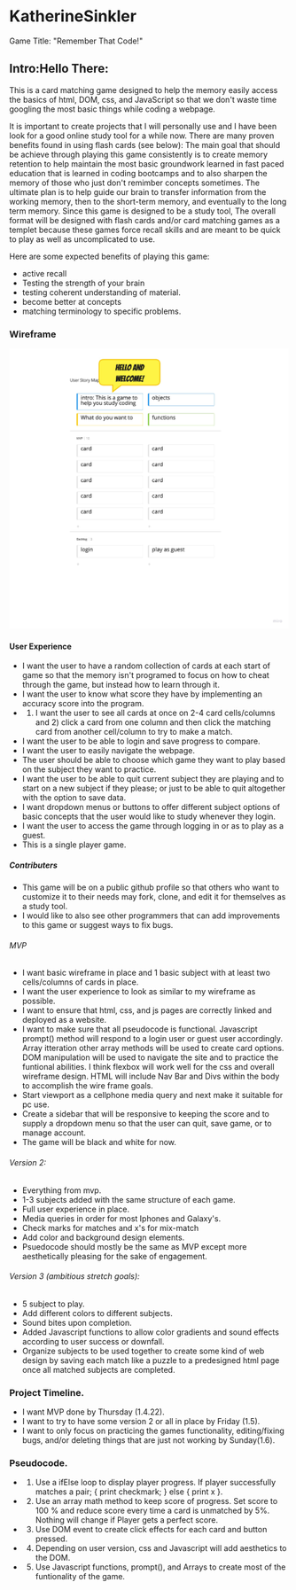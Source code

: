 # KatherineSinkler 

Game Title: "Remember That Code!" 

## Intro:Hello There:
This is a card matching game designed to help the memory easily access the basics of html, DOM, css, and JavaScript so that we don't waste time googling the most basic things while coding a webpage.

It is important to create projects that I will personally use and I have been look for a good online study tool for a while now. There are many proven benefits found in using flash cards (see below): The main goal that should be achieve through playing this game consistently is to create memory retention to help maintain the most basic groundwork learned in fast paced education that is learned in coding bootcamps and to also sharpen the memory of those who just don't remimber concepts sometimes. The ultimate plan is to help guide our brain to transfer information from the working memory, then to the short-term memory, and  eventually to the long term memory.
Since this game is designed to be a study tool, The overall format will be designed with flash cards  and/or card matching games as a templet because these games force recall skills and are meant to be quick to play as well as uncomplicated to use.

Here are some expected benefits of playing this game:

* active recall
* Testing the strength of your brain
* testing coherent understanding of material.
* become better at concepts 
* matching terminology to specific problems.

### Wireframe

![my wireframe](./MyFirstBoard.jpg)

#### User Experience

* I want the user to have a random collection of cards at each start of game so that the memory isn't programed to focus on how to cheat through the game, but instead how to learn through it.
* I want the user to know what score they have by implementing an accuracy score into the program.
* 1) I want the user to see all cards at once on 2-4 card cells/columns and  2) click a card from one column and then click the matching card from another cell/column to try to make a match.
* I want the user to be able to login and save progress to compare.
* I want the user to easily navigate the webpage. 
* The user should be able to choose which game they want to play based on the subject they want to practice.
* I want the user to be able to quit current subject they are playing and to start on a new subject if they please; or just to be able to quit altogether with the option to save data. 
* I want dropdown menus or buttons to offer different subject options of basic concepts that the user would like to study whenever they login.
* I want the user to access the game through logging in or as to play as a guest. 
* This is a single player game.



##### Contributers
* This game will be on a public github profile so that others who want to customize it to their needs may fork, clone, and edit it for themselves as a study tool.
* I would like to also see other programmers that can add improvements to this game or suggest ways to fix bugs.


###### MVP

* I want basic wireframe in place and 1 basic subject with at least two cells/columns of cards in place. 
* I want the user experience to look as similar to my wireframe as possible.
* I want to ensure that html, css, and js pages are correctly linked and deployed as a website.
* I want to make sure that all pseudocode is functional.
    Javascript prompt() method will respond to a login user or guest user accordingly. 
    Array itteration other array methods will be used to create card options.
    DOM manipulation will be used to navigate the site and to practice the funtional abilities.
    I think flexbox will work well for the css and overall wireframe design.
    HTML will include Nav Bar and Divs within the body to accomplish the wire frame goals.  
* Start viewport as a cellphone media query and next make it suitable for pc use.
* Create a sidebar that will be responsive to keeping the score and to supply a dropdown menu so that the user can quit, save game, or to manage account. 
* The game will be black and white for now.

###### Version 2:

* Everything from mvp.
* 1-3 subjects added with the same structure of each game. 
* Full user experience in place.
* Media queries in order for most Iphones and Galaxy's.
* Check marks for matches and x's for mix-match 
* Add color and background design elements.
* Psuedocode should mostly be the same as MVP except more aesthetically pleasing for the sake of engagement.

###### Version 3 (ambitious stretch goals): 
* 5 subject to play.
* Add different colors to different subjects.
* Sound bites upon completion.
* Added Javascript functions to allow color gradients and sound effects according to user success or downfall.
* Organize subjects to be used together to create some kind of web design by saving each match like a puzzle to a predesigned html page once all matched subjects are completed. 


### Project Timeline.
* I want MVP done by Thursday (1.4.22). 
* I want to try to have some version 2 or all in place by Friday (1.5).
* I want to only focus on practicing the games functionality, editing/fixing bugs, and/or deleting  things that are just not working by Sunday(1.6).

### Pseudocode.

* 1. Use a ifElse loop to display player progress. If player successfully matches a pair;  { print checkmark; } else { print x }.
* 2. Use an array math method to keep score of progress. Set score to 100 % and reduce score every time a card is unmatched by 5%. Nothing will change if Player gets a perfect score.
* 3. Use DOM event to create click effects for each card and button pressed.
* 4. Depending on user version, css and Javascript will add aesthetics to the DOM.
* 5. Use Javascript functions, prompt(), and Arrays to create most of the funtionality of the game. 

